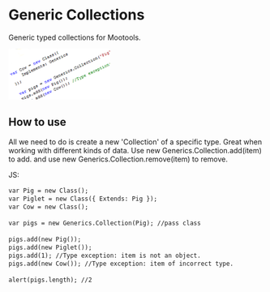 Generic Collections
===========

Generic typed collections for Mootools. 

![Screenshot](http://github.com/nicbell/MooCollections/raw/master/logo.png)

How to use
----------

All we need to do is create a new 'Collection' of a specific type. Great when working with different kinds of data.
Use new Generics.Collection.add(item) to add.
and use new Generics.Collection.remove(item) to remove.

JS:

	var Pig = new Class();
    var Piglet = new Class({ Extends: Pig });
    var Cow = new Class();

    var pigs = new Generics.Collection(Pig); //pass class

    pigs.add(new Pig());
    pigs.add(new Piglet());
    pigs.add(1); //Type exception: item is not an object.
    pigs.add(new Cow()); //Type exception: item of incorrect type.

    alert(pigs.length); //2